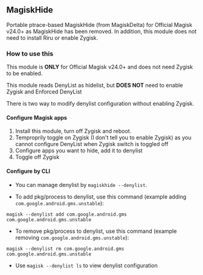 ## MagiskHide

Portable ptrace-based MagiskHide (from MagiskDelta) for Official Magisk v24.0+ as MagiskHide has been removed. In addition, this module does not need to install Riru or enable Zygisk.

### How to use this

This module is **ONLY** for Official Magisk v24.0+ and does not need Zygisk to be enabled.

This module reads DenyList as hidelist, but **DOES NOT** need to enable Zygisk and Enforced DenyList

There is two way to modify denylist configuration without enabling Zygisk.

#### Configure Magisk apps

1. Install this module, turn off Zygisk and reboot.
2. Temproprily toggle on Zygisk (I don't tell you to enable Zygisk) as you cannot configure DenyList when Zygisk switch is toggled off
3. Configure apps you want to hide, add it to denylist
4. Toggle off Zygisk

#### Configure by CLI

- You can manage denylist by `magiskhide --denylist`.


- To add pkg/process to denylist, use this command (example adding `com.google.android.gms.unstable`):

```
magisk --denylist add com.google.android.gms com.google.android.gms.unstable
```

- To remove pkg/process to denylist, use this command (example removing `com.google.android.gms.unstable`):

```
magisk --denylist rm com.google.android.gms com.google.android.gms.unstable
```

- Use `magisk --denylist ls` to view denylist configuration